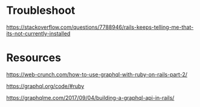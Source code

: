 # Troubleshoot

https://stackoverflow.com/questions/7788946/rails-keeps-telling-me-that-its-not-currently-installed


# Resources

https://web-crunch.com/how-to-use-graphql-with-ruby-on-rails-part-2/

https://graphql.org/code/#ruby

https://graphqlme.com/2017/09/04/building-a-graphql-api-in-rails/